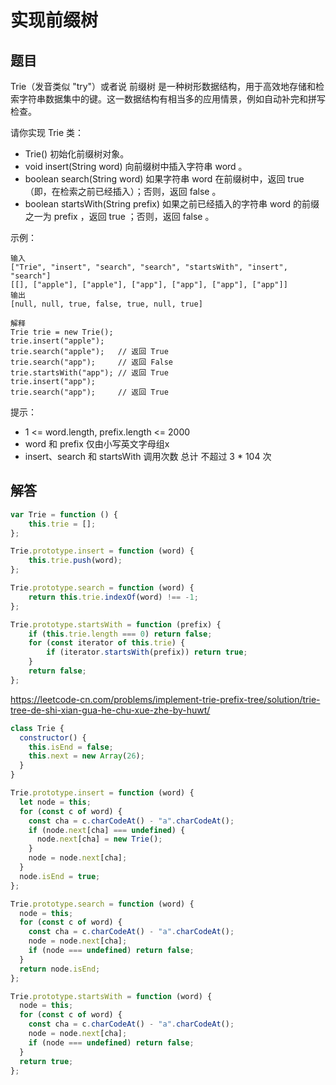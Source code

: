 # 实现前缀树

## 题目
Trie（发音类似 "try"）或者说 前缀树 是一种树形数据结构，用于高效地存储和检索字符串数据集中的键。这一数据结构有相当多的应用情景，例如自动补完和拼写检查。

请你实现 Trie 类：

* Trie() 初始化前缀树对象。
* void insert(String word) 向前缀树中插入字符串 word 。
* boolean search(String word) 如果字符串 word 在前缀树中，返回 true（即，在检索之前已经插入）；否则，返回 false 。
* boolean startsWith(String prefix) 如果之前已经插入的字符串 word 的前缀之一为 prefix ，返回 true ；否则，返回 false 。
 

示例：
```
输入
["Trie", "insert", "search", "search", "startsWith", "insert", "search"]
[[], ["apple"], ["apple"], ["app"], ["app"], ["app"], ["app"]]
输出
[null, null, true, false, true, null, true]

解释
Trie trie = new Trie();
trie.insert("apple");
trie.search("apple");   // 返回 True
trie.search("app");     // 返回 False
trie.startsWith("app"); // 返回 True
trie.insert("app");
trie.search("app");     // 返回 True
```

提示：

* 1 <= word.length, prefix.length <= 2000
* word 和 prefix 仅由小写英文字母组x
* insert、search 和 startsWith 调用次数 总计 不超过 3 * 104 次

## 解答
```js
var Trie = function () {
	this.trie = [];
};

Trie.prototype.insert = function (word) {
	this.trie.push(word);
};

Trie.prototype.search = function (word) {
	return this.trie.indexOf(word) !== -1;
};

Trie.prototype.startsWith = function (prefix) {
	if (this.trie.length === 0) return false;
	for (const iterator of this.trie) {
		if (iterator.startsWith(prefix)) return true;
	}
	return false;
};
```

https://leetcode-cn.com/problems/implement-trie-prefix-tree/solution/trie-tree-de-shi-xian-gua-he-chu-xue-zhe-by-huwt/
```js
class Trie {
  constructor() {
    this.isEnd = false;
    this.next = new Array(26);
  }
}

Trie.prototype.insert = function (word) {
  let node = this;
  for (const c of word) {
    const cha = c.charCodeAt() - "a".charCodeAt();
    if (node.next[cha] === undefined) {
      node.next[cha] = new Trie();
    }
    node = node.next[cha];
  }
  node.isEnd = true;
};

Trie.prototype.search = function (word) {
  node = this;
  for (const c of word) {
    const cha = c.charCodeAt() - "a".charCodeAt();
    node = node.next[cha];
    if (node === undefined) return false;
  }
  return node.isEnd;
};

Trie.prototype.startsWith = function (word) {
  node = this;
  for (const c of word) {
    const cha = c.charCodeAt() - "a".charCodeAt();
    node = node.next[cha];
    if (node === undefined) return false;
  }
  return true;
};
```